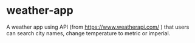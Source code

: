 # weather-app
A weather app using API (from https://www.weatherapi.com/ ) that users can search city names, change temperature to metric or imperial.
